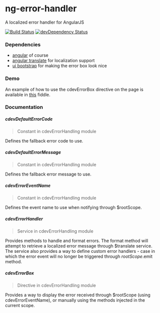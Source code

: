 # ng-error-handler

A localized error handler for AngularJS

[![Build Status](https://travis-ci.org/crissdev/ng-error-handler.svg?branch=master)](https://travis-ci.org/crissdev/ng-error-handler)
[![devDependency Status](https://david-dm.org/crissdev/ng-error-handler/dev-status.svg)](https://david-dm.org/crissdev/ng-error-handler#info=devDependencies)


### Dependencies

* [angular](https://angularjs.org/) of course
* [angular translate](http://angular-translate.github.io/) for localization support
* [ui bootstrap](http://angular-ui.github.io/bootstrap/) for making the error box look nice


### Demo

An example of how to use the cdevErrorBox directive on the page is available in [this](http://jsfiddle.net/cristian_trifan/9UqM9/) fiddle.


### Documentation

##### cdevDefaultErrorCode

> Constant in cdevErrorHandling module

Defines the fallback error code to use.

##### cdevDefaultErrorMessage

> Constant in cdevErrorHandling module

Defines the fallback error message to use.

##### cdevErrorEventName

> Constant in cdevErrorHandling module

Defines the event name to use when notifying through $rootScope.

##### cdevErrorHandler

> Service in cdevErrorHandling module

Provides methods to handle and format errors.
The format method will attempt to retrieve a localized error message through $translate service.
The service also provides a way to define custom error handlers - case in which the error event
will no longer be triggered through $rootScope.$emit method.

##### cdevErrorBox

> Directive in cdevErrorHandling module

Provides a way to display the error received through $rootScope (using cdevErrorEventName), or
manually using the methods injected in the current scope.
